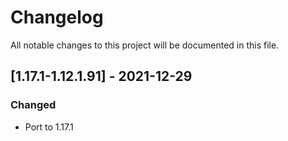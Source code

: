 # Changelog
All notable changes to this project will be documented in this file.

## [1.17.1-1.12.1.91] - 2021-12-29
### Changed
 - Port to 1.17.1